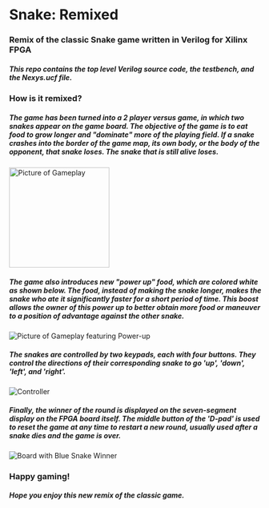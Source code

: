 # Snake: Remixed

### Remix of the classic Snake game written in Verilog for Xilinx FPGA

##### This repo contains the top level Verilog source code, the testbench, and the Nexys.ucf file.


### How is it remixed?

##### The game has been turned into a 2 player versus game, in which two snakes appear on the game board. The objective of the game is to eat food to grow longer and "dominate" more of the playing field. If a snake crashes into the border of the game map, its own body, or the body of the opponent, that snake loses. The snake that is still alive loses.

<img src="../master/images/game1.jpg" alt="Picture of Gameplay" width="200">

##### The game also introduces new "power up" food, which are colored white as shown below. The food, instead of making the snake longer, makes the snake who ate it significantly faster for a short period of time. This boost allows the owner of this power up to better obtain more food or maneuver to a position of advantage against the other snake. 

![Picture of Gameplay featuring Power-up](../master/images/game2.jpg)


##### The snakes are controlled by two keypads, each with four buttons. They control the directions of their corresponding snake to go 'up', 'down', 'left', and 'right'.

![Controller](../master/images/controls.jpeg)


##### Finally, the winner of the round is displayed on the seven-segment display on the FPGA board itself. The middle button of the 'D-pad' is used to reset the game at any time to restart a new round, usually used after a snake dies and the game is over.

![Board with Blue Snake Winner](../master/images/winner.jpg)


### Happy gaming!
##### Hope you enjoy this new remix of the classic game.
